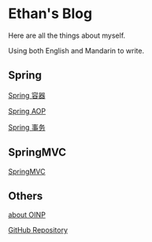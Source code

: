 # Ethan's Blog

Here are all the things about myself. 

Using both English and Mandarin to write.

## Spring
[Spring 容器](./pages/Spring/Spring容器.md)

[Spring AOP](./pages/Spring/SpringAOP.md)

[Spring 事务](./pages/Spring/Spring事务.md)

## SpringMVC

[SpringMVC](./pages/SpringMVC/SpringMVC.md)

## Others

[about OINP](./pages/Policy/OINP.md)

[GitHub Repository](https://github.com/hereisb612/hereisb612.github.io)

